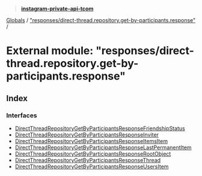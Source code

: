 > **[instagram-private-api-tcom](../README.md)**

[Globals](../README.md) / ["responses/direct-thread.repository.get-by-participants.response"](_responses_direct_thread_repository_get_by_participants_response_.md) /

# External module: "responses/direct-thread.repository.get-by-participants.response"

## Index

### Interfaces

* [DirectThreadRepositoryGetByParticipantsResponseFriendshipStatus](../interfaces/_responses_direct_thread_repository_get_by_participants_response_.directthreadrepositorygetbyparticipantsresponsefriendshipstatus.md)
* [DirectThreadRepositoryGetByParticipantsResponseInviter](../interfaces/_responses_direct_thread_repository_get_by_participants_response_.directthreadrepositorygetbyparticipantsresponseinviter.md)
* [DirectThreadRepositoryGetByParticipantsResponseItemsItem](../interfaces/_responses_direct_thread_repository_get_by_participants_response_.directthreadrepositorygetbyparticipantsresponseitemsitem.md)
* [DirectThreadRepositoryGetByParticipantsResponseLastPermanentItem](../interfaces/_responses_direct_thread_repository_get_by_participants_response_.directthreadrepositorygetbyparticipantsresponselastpermanentitem.md)
* [DirectThreadRepositoryGetByParticipantsResponseRootObject](../interfaces/_responses_direct_thread_repository_get_by_participants_response_.directthreadrepositorygetbyparticipantsresponserootobject.md)
* [DirectThreadRepositoryGetByParticipantsResponseThread](../interfaces/_responses_direct_thread_repository_get_by_participants_response_.directthreadrepositorygetbyparticipantsresponsethread.md)
* [DirectThreadRepositoryGetByParticipantsResponseUsersItem](../interfaces/_responses_direct_thread_repository_get_by_participants_response_.directthreadrepositorygetbyparticipantsresponseusersitem.md)